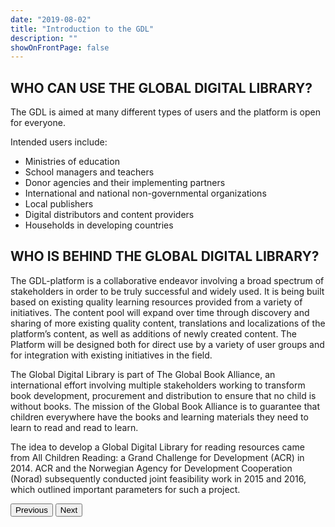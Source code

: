 ```yaml
---
date: "2019-08-02"
title: "Introduction to the GDL"
description: ""
showOnFrontPage: false
---
```


<content>

## WHO CAN USE THE GLOBAL DIGITAL LIBRARY?
The GDL is aimed at many different types of users and the platform is open for everyone.

Intended users include:
* Ministries of education
* School managers and teachers
* Donor agencies and their implementing partners
* International and national non-governmental organizations
* Local publishers
* Digital distributors and content providers
* Households in developing countries

## WHO IS BEHIND THE GLOBAL DIGITAL LIBRARY?
The GDL-platform is a collaborative endeavor involving a broad spectrum of stakeholders in order to be truly successful and widely used. It is being built based on existing quality learning resources provided from a variety of initiatives. The content pool will expand over time through discovery and sharing of more existing quality content, translations and localizations of the platform’s content, as well as additions of newly created content. The Platform will be designed both for direct use by a variety of user groups and for integration with existing initiatives in the field.

The Global Digital Library is part of The Global Book Alliance, an international effort involving multiple stakeholders working to transform book development, procurement and distribution to ensure that no child is without books. The mission of the Global Book Alliance is to guarantee that children everywhere have the books and learning materials they need to learn to read and read to learn.

The idea to develop a Global Digital Library for reading resources came from All Children Reading: a Grand Challenge for Development (ACR) in 2014. ACR and the Norwegian Agency for Development Cooperation (Norad) subsequently conducted joint feasibility work in 2015 and 2016, which outlined important parameters for such a project.


<button to="/gdl-intro/step2">Previous</button>
<button to="/gdl-intro/step4">Next</button>

</content>
